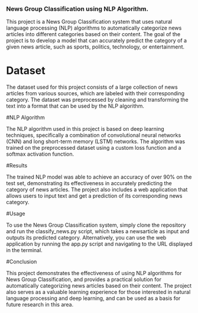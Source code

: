 ### News Group Classification using NLP Algorithm.

This project is a News Group Classification system that uses natural language processing (NLP) algorithms to automatically categorize news articles into different categories based on their content. The goal of the project is to develop a model that can accurately predict the category of a given news article, such as sports, politics, technology, or entertainment.

# Dataset

The dataset used for this project consists of a large collection of news articles from various sources, which are labeled with their corresponding category. The dataset was preprocessed by cleaning and transforming the text into a format that can be used by the NLP algorithm.

#NLP Algorithm

The NLP algorithm used in this project is based on deep learning techniques, specifically a combination of convolutional neural networks (CNN) and long short-term memory (LSTM) networks. The algorithm was trained on the preprocessed dataset using a custom loss function and a softmax activation function.

#Results

The trained NLP model was able to achieve an accuracy of over 90% on the test set, demonstrating its effectiveness in accurately predicting the category of news articles. The project also includes a web application that allows users to input text and get a prediction of its corresponding news category.

#Usage

To use the News Group Classification system, simply clone the repository and run the classify_news.py script, which takes a newsarticle as input and outputs its predicted category. Alternatively, you can use the web application by running the app.py script and navigating to the URL displayed in the terminal.

#Conclusion

This project demonstrates the effectiveness of using NLP algorithms for News Group Classification, and provides a practical solution for automatically categorizing news articles based on their content. The project also serves as a valuable learning experience for those interested in natural language processing and deep learning, and can be used as a basis for future research in this area.
